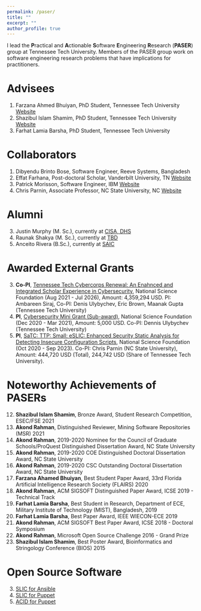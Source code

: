 ```yaml
---
permalink: /paser/
title: ""
excerpt: ""
author_profile: true
---
```


I lead the **P**ractical and **A**ctionable **S**oftware **E**ngineering **R**esearch (**PASER**) group at Tennessee Tech University. Members of the PASER group work on software engineering research problems that have implications for practitioners. 



Advisees
======

1. Farzana Ahmed Bhuiyan, PhD Student, Tennessee Tech University [Website](https://fbhuiyan42.github.io/)
2. Shazibul Islam Shamim, PhD Student, Tennessee Tech University [Website](https://shazibulislam.github.io/)
3. Farhat Lamia Barsha, PhD Student, Tennessee Tech University

Collaborators
======
1. Dibyendu Brinto Bose, Software Engineer, Reeve Systems, Bangladesh 
2. Effat Farhana, Post-doctoral Scholar, Vanderbilt University, TN [Website](https://dblp.org/pers/hd/f/Farhana:Effat)
3. Patrick Morisson, Software Engineer, IBM [Website](https://scholar.google.com/citations?user=N-QmPiUAAAAJ&hl=en)
4. Chris Parnin, Associate Professor, NC State University, NC [Website](http://chrisparnin.me/)

Alumni
======

3. Justin Murphy (M. Sc.), currently at [CISA, DHS](https://www.cisa.gov/)
2. Raunak Shakya (M. Sc.), currently at [TBD](TBD)
1. Anceito Rivera (B.Sc.), currently at [SAIC](https://www.saic.com/)

Awarded External Grants
======

3. **Co-PI**, [Tennessee Tech Cybercorps Renewal: An Enahnced and Integrated Scholar Experience in Cybersecurity](https://www.nsf.gov/awardsearch/showAward?AWD_ID=2043324), National Science Foundation (Aug 2021 - Jul 2026), Amount: 4,359,294 USD. PI: Ambareen Siraj, Co-PI: Denis Ulybychev, Eric Brown, Maanak Gupta (Tennessee Tech University) 
2. **PI**, [Cybersecurity Mini Grant (Sub-award)](https://www.nsf.gov/awardsearch/showAward?AWD_ID=1730105), National Science Foundation (Dec 2020 - Mar 2021), Amount: 5,000 USD. Co-PI: Dennis Ulybychev (Tennessee Tech University) 
1. **PI**, [SaTC: TTP: Small: eSLIC: Enhanced Security Static Analysis for Detecting Insecure Configuration Scripts](https://www.nsf.gov/awardsearch/showAward?AWD_ID=2026869), National Science Foundation (Oct 2020 - Sep 2023). Co-PI: Chris Parnin (NC State University), Amount: 444,720 USD (Total), 244,742 USD (Share of Tennessee Tech University). 


Noteworthy Achievements of PASERs 
======

12. **Shazibul Islam Shamim**, Bronze Award, Student Research Competition, ESEC/FSE 2021 
11. **Akond Rahman**, Distinguished Reviewer, Mining Software Repositories (MSR) 2021
10. **Akond Rahman**, 2019-2020 Nominee for the Council of Graduate Schools/ProQuest Distinguished Dissertation Award, NC State University
9. **Akond Rahman**, 2019-2020 COE Distinguished Doctoral Dissertation Award, NC State University
8. **Akond Rahman**, 2019-2020 CSC Outstanding Doctoral Dissertation Award, NC State University
7. **Farzana Ahamed Bhuiyan**, Best Student Paper Award, 33rd Florida Artificial Intelligence Research Society (FLAIRS) 2020 
6. **Akond Rahman**, ACM SIGSOFT Distinguished Paper Award, ICSE 2019 - Technical Track
5. **Farhat Lamia Barsha**, Best Student in Research, Department of ECE, Military Institute of Technology (MIST), Bangladesh, 2019 
4. **Farhat Lamia Barsha**, Best Paper Award, IEEE WIECON-ECE 2019 
3. **Akond Rahman**, ACM SIGSOFT Best Paper Award, ICSE 2018 - Doctoral Symposium
2. **Akond Rahman**, Microsoft Open Source Challenge 2016 - Grand Prize
1. **Shazibul Islam Shamim**, Best Poster Award, Bioinformatics and Stringology Conference (BIOS) 2015 


Open Source Software
======
3. [SLIC for Ansible](https://hub.docker.com/r/akondrahman/slic_ansible)
2. [SLIC for Puppet](https://hub.docker.com/r/akondrahman/ruby_for_sp)
1. [ACID for Puppet](https://hub.docker.com/r/akondrahman/acid-puppet)
